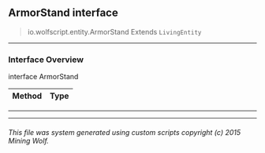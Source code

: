 ## ArmorStand __interface__

>io.wolfscript.entity.ArmorStand
>Extends `LivingEntity`

---

### Interface Overview

interface ArmorStand

Method | Type   
--- | :--- 



---

---


###### This file was system generated using custom scripts copyright (c) 2015 Mining Wolf.
	

